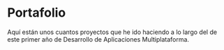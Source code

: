 # Portafolio
Aquí están unos cuantos proyectos que he ido haciendo a lo largo del de este primer año de Desarrollo de Aplicaciones Multiplataforma.
